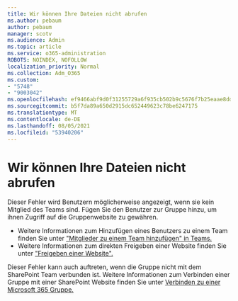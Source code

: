 ```yaml
---
title: Wir können Ihre Dateien nicht abrufen
ms.author: pebaum
author: pebaum
manager: scotv
ms.audience: Admin
ms.topic: article
ms.service: o365-administration
ROBOTS: NOINDEX, NOFOLLOW
localization_priority: Normal
ms.collection: Adm_O365
ms.custom:
- "5748"
- "9003042"
ms.openlocfilehash: ef9466abf9d0f31255729a6f935cb502b9c5676f7b25eaae8dd299e0788ecd81
ms.sourcegitcommit: b5f7da89a650d2915dc652449623c78be6247175
ms.translationtype: MT
ms.contentlocale: de-DE
ms.lasthandoff: 08/05/2021
ms.locfileid: "53940206"
---
```

# <a name="we-cant-get-your-files"></a>Wir können Ihre Dateien nicht abrufen

Dieser Fehler wird Benutzern möglicherweise angezeigt, wenn sie kein Mitglied des Teams sind. Fügen Sie den Benutzer zur Gruppe hinzu, um ihnen Zugriff auf die Gruppenwebsite zu gewähren.

- Weitere Informationen zum Hinzufügen eines Benutzers zu einem Team finden Sie unter ["Mitglieder zu einem Team hinzufügen" in Teams.](https://support.office.com/article/add-people-to-a-team-aff2249d-b456-4bc3-81e7-52327b6b38e9)
- Weitere Informationen zum direkten Freigeben einer Website finden Sie unter ["Freigeben einer Website".](https://support.office.com/article/Share-a-site-958771A8-D041-4EB8-B51C-AFEA2EAE3658)

Dieser Fehler kann auch auftreten, wenn die Gruppe nicht mit dem SharePoint Team verbunden ist. Weitere Informationen zum Verbinden einer Gruppe mit einer SharePoint Website finden Sie unter [Verbinden zu einer Microsoft 365 Gruppe.](https://docs.microsoft.com/sharepoint/dev/transform/modernize-connect-to-office365-group)